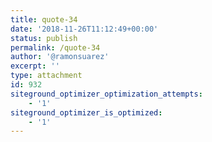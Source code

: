 ```yaml
---
title: quote-34
date: '2018-11-26T11:12:49+00:00'
status: publish
permalink: /quote-34
author: '@ramonsuarez'
excerpt: ''
type: attachment
id: 932
siteground_optimizer_optimization_attempts:
    - '1'
siteground_optimizer_is_optimized:
    - '1'
---
```

<!DOCTYPE html PUBLIC "-//W3C//DTD HTML 4.0 Transitional//EN" "http://www.w3.org/TR/REC-html40/loose.dtd">
<?xml encoding="UTF-8">
